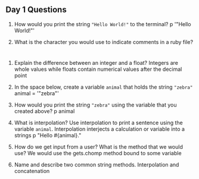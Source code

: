 ## Day 1 Questions

1. How would you print the string `"Hello World!"` to the terminal?
p '"Hello World!"'

1. What is the character you would use to indicate comments in a ruby file?
#

1. Explain the difference between an integer and a float?
Integers are whole values while floats contain numerical values after the decimal point

1. In the space below, create a variable `animal` that holds the string `"zebra"`
animal = '"zebra"'

1. How would you print the string `"zebra"` using the variable that you created above?
p animal

1. What is interpolation? Use interpolation to print a sentence using the variable `animal`.
Interpolation interjects a calculation or variable into a strings
p "Hello #{animal}."

1. How do we get input from a user? What is the method that we would use?
We would use the gets.chomp method bound to some variable

1. Name and describe two common string methods.
Interpolation and concatenation
